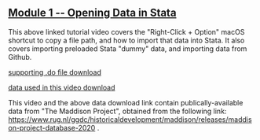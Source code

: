 ## [Module 1 -- Opening Data in Stata](https://pjakiela.github.io/stata/importLocalCloud.mp4)

This above linked tutorial video covers the "Right-Click + Option" macOS shortcut to copy a file path, and how to import that data into Stata. It also covers importing preloaded Stata "dummy" data, and importing data from Github.

[supporting .do file download](https://pjakiela.github.io/stata/importLocalCloud.do)

[data used in this video download](https://pjakiela.github.io/stata/mpd2020.dta)

This video and the above data download link contain publically-available data from "The Maddison Project", obtained from the following link: https://www.rug.nl/ggdc/historicaldevelopment/maddison/releases/maddison-project-database-2020 .

